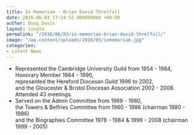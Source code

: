 ```yaml
---
title: In Memoriam - Brian David Threlfall
date: 2016-06-03 17:24:52.000000000 +00:00
author: Doug Davis
layout: single
permalink: "/2016/06/03/in-memoriam-brian-david-threlfall/"
image: "/wp-content/uploads/2016/05/inmemoriam.jpg"
categories:
- Latest News
---
```

  * Represented the Cambridge University Guild from 1954 - 1984,  
    Honorary Member 1984 - 1990,  
    represented the Hereford Diocesan Guild 1996 to 2002,  
    and the Gloucester & Bristol Diocesan Association 2002 - 2008.  
    Attended 43 meetings.
  * Served on the Admin Committee from 1969 - 1980,  
    the Towers & Belfries Committee from 1960 - 1986 (chairman 1980 - 1986)  
    and the Biographies Committee 1978 - 1984 & 1996 - 2008 (chairman 1999 - 2005)
